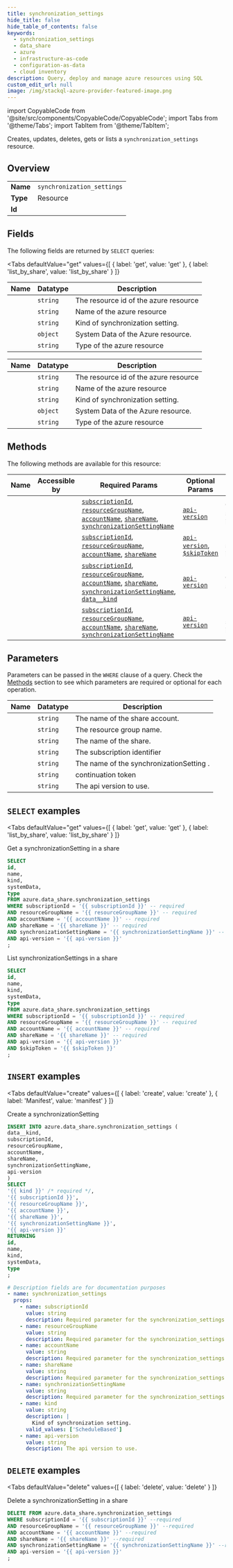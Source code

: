 ```yaml
--- 
title: synchronization_settings
hide_title: false
hide_table_of_contents: false
keywords:
  - synchronization_settings
  - data_share
  - azure
  - infrastructure-as-code
  - configuration-as-data
  - cloud inventory
description: Query, deploy and manage azure resources using SQL
custom_edit_url: null
image: /img/stackql-azure-provider-featured-image.png
---
```


import CopyableCode from '@site/src/components/CopyableCode/CopyableCode';
import Tabs from '@theme/Tabs';
import TabItem from '@theme/TabItem';

Creates, updates, deletes, gets or lists a <code>synchronization_settings</code> resource.

## Overview
<table><tbody>
<tr><td><b>Name</b></td><td><code>synchronization_settings</code></td></tr>
<tr><td><b>Type</b></td><td>Resource</td></tr>
<tr><td><b>Id</b></td><td><CopyableCode code="azure.data_share.synchronization_settings" /></td></tr>
</tbody></table>

## Fields

The following fields are returned by `SELECT` queries:

<Tabs
    defaultValue="get"
    values={[
        { label: 'get', value: 'get' },
        { label: 'list_by_share', value: 'list_by_share' }
    ]}
>
<TabItem value="get">

<table>
<thead>
    <tr>
    <th>Name</th>
    <th>Datatype</th>
    <th>Description</th>
    </tr>
</thead>
<tbody>
<tr>
    <td><CopyableCode code="id" /></td>
    <td><code>string</code></td>
    <td>The resource id of the azure resource</td>
</tr>
<tr>
    <td><CopyableCode code="name" /></td>
    <td><code>string</code></td>
    <td>Name of the azure resource</td>
</tr>
<tr>
    <td><CopyableCode code="kind" /></td>
    <td><code>string</code></td>
    <td>Kind of synchronization setting.</td>
</tr>
<tr>
    <td><CopyableCode code="systemData" /></td>
    <td><code>object</code></td>
    <td>System Data of the Azure resource.</td>
</tr>
<tr>
    <td><CopyableCode code="type" /></td>
    <td><code>string</code></td>
    <td>Type of the azure resource</td>
</tr>
</tbody>
</table>
</TabItem>
<TabItem value="list_by_share">

<table>
<thead>
    <tr>
    <th>Name</th>
    <th>Datatype</th>
    <th>Description</th>
    </tr>
</thead>
<tbody>
<tr>
    <td><CopyableCode code="id" /></td>
    <td><code>string</code></td>
    <td>The resource id of the azure resource</td>
</tr>
<tr>
    <td><CopyableCode code="name" /></td>
    <td><code>string</code></td>
    <td>Name of the azure resource</td>
</tr>
<tr>
    <td><CopyableCode code="kind" /></td>
    <td><code>string</code></td>
    <td>Kind of synchronization setting.</td>
</tr>
<tr>
    <td><CopyableCode code="systemData" /></td>
    <td><code>object</code></td>
    <td>System Data of the Azure resource.</td>
</tr>
<tr>
    <td><CopyableCode code="type" /></td>
    <td><code>string</code></td>
    <td>Type of the azure resource</td>
</tr>
</tbody>
</table>
</TabItem>
</Tabs>

## Methods

The following methods are available for this resource:

<table>
<thead>
    <tr>
    <th>Name</th>
    <th>Accessible by</th>
    <th>Required Params</th>
    <th>Optional Params</th>
    <th>Description</th>
    </tr>
</thead>
<tbody>
<tr>
    <td><a href="#get"><CopyableCode code="get" /></a></td>
    <td><CopyableCode code="select" /></td>
    <td><a href="#parameter-subscriptionId"><code>subscriptionId</code></a>, <a href="#parameter-resourceGroupName"><code>resourceGroupName</code></a>, <a href="#parameter-accountName"><code>accountName</code></a>, <a href="#parameter-shareName"><code>shareName</code></a>, <a href="#parameter-synchronizationSettingName"><code>synchronizationSettingName</code></a></td>
    <td><a href="#parameter-api-version"><code>api-version</code></a></td>
    <td>Get a synchronizationSetting in a share</td>
</tr>
<tr>
    <td><a href="#list_by_share"><CopyableCode code="list_by_share" /></a></td>
    <td><CopyableCode code="select" /></td>
    <td><a href="#parameter-subscriptionId"><code>subscriptionId</code></a>, <a href="#parameter-resourceGroupName"><code>resourceGroupName</code></a>, <a href="#parameter-accountName"><code>accountName</code></a>, <a href="#parameter-shareName"><code>shareName</code></a></td>
    <td><a href="#parameter-api-version"><code>api-version</code></a>, <a href="#parameter-$skipToken"><code>$skipToken</code></a></td>
    <td>List synchronizationSettings in a share</td>
</tr>
<tr>
    <td><a href="#create"><CopyableCode code="create" /></a></td>
    <td><CopyableCode code="insert" /></td>
    <td><a href="#parameter-subscriptionId"><code>subscriptionId</code></a>, <a href="#parameter-resourceGroupName"><code>resourceGroupName</code></a>, <a href="#parameter-accountName"><code>accountName</code></a>, <a href="#parameter-shareName"><code>shareName</code></a>, <a href="#parameter-synchronizationSettingName"><code>synchronizationSettingName</code></a>, <a href="#parameter-data__kind"><code>data__kind</code></a></td>
    <td><a href="#parameter-api-version"><code>api-version</code></a></td>
    <td>Create a synchronizationSetting</td>
</tr>
<tr>
    <td><a href="#delete"><CopyableCode code="delete" /></a></td>
    <td><CopyableCode code="delete" /></td>
    <td><a href="#parameter-subscriptionId"><code>subscriptionId</code></a>, <a href="#parameter-resourceGroupName"><code>resourceGroupName</code></a>, <a href="#parameter-accountName"><code>accountName</code></a>, <a href="#parameter-shareName"><code>shareName</code></a>, <a href="#parameter-synchronizationSettingName"><code>synchronizationSettingName</code></a></td>
    <td><a href="#parameter-api-version"><code>api-version</code></a></td>
    <td>Delete a synchronizationSetting in a share</td>
</tr>
</tbody>
</table>

## Parameters

Parameters can be passed in the `WHERE` clause of a query. Check the [Methods](#methods) section to see which parameters are required or optional for each operation.

<table>
<thead>
    <tr>
    <th>Name</th>
    <th>Datatype</th>
    <th>Description</th>
    </tr>
</thead>
<tbody>
<tr id="parameter-accountName">
    <td><CopyableCode code="accountName" /></td>
    <td><code>string</code></td>
    <td>The name of the share account.</td>
</tr>
<tr id="parameter-resourceGroupName">
    <td><CopyableCode code="resourceGroupName" /></td>
    <td><code>string</code></td>
    <td>The resource group name.</td>
</tr>
<tr id="parameter-shareName">
    <td><CopyableCode code="shareName" /></td>
    <td><code>string</code></td>
    <td>The name of the share.</td>
</tr>
<tr id="parameter-subscriptionId">
    <td><CopyableCode code="subscriptionId" /></td>
    <td><code>string</code></td>
    <td>The subscription identifier</td>
</tr>
<tr id="parameter-synchronizationSettingName">
    <td><CopyableCode code="synchronizationSettingName" /></td>
    <td><code>string</code></td>
    <td>The name of the synchronizationSetting .</td>
</tr>
<tr id="parameter-$skipToken">
    <td><CopyableCode code="$skipToken" /></td>
    <td><code>string</code></td>
    <td>continuation token</td>
</tr>
<tr id="parameter-api-version">
    <td><CopyableCode code="api-version" /></td>
    <td><code>string</code></td>
    <td>The api version to use.</td>
</tr>
</tbody>
</table>

## `SELECT` examples

<Tabs
    defaultValue="get"
    values={[
        { label: 'get', value: 'get' },
        { label: 'list_by_share', value: 'list_by_share' }
    ]}
>
<TabItem value="get">

Get a synchronizationSetting in a share

```sql
SELECT
id,
name,
kind,
systemData,
type
FROM azure.data_share.synchronization_settings
WHERE subscriptionId = '{{ subscriptionId }}' -- required
AND resourceGroupName = '{{ resourceGroupName }}' -- required
AND accountName = '{{ accountName }}' -- required
AND shareName = '{{ shareName }}' -- required
AND synchronizationSettingName = '{{ synchronizationSettingName }}' -- required
AND api-version = '{{ api-version }}'
;
```
</TabItem>
<TabItem value="list_by_share">

List synchronizationSettings in a share

```sql
SELECT
id,
name,
kind,
systemData,
type
FROM azure.data_share.synchronization_settings
WHERE subscriptionId = '{{ subscriptionId }}' -- required
AND resourceGroupName = '{{ resourceGroupName }}' -- required
AND accountName = '{{ accountName }}' -- required
AND shareName = '{{ shareName }}' -- required
AND api-version = '{{ api-version }}'
AND $skipToken = '{{ $skipToken }}'
;
```
</TabItem>
</Tabs>


## `INSERT` examples

<Tabs
    defaultValue="create"
    values={[
        { label: 'create', value: 'create' },
        { label: 'Manifest', value: 'manifest' }
    ]}
>
<TabItem value="create">

Create a synchronizationSetting

```sql
INSERT INTO azure.data_share.synchronization_settings (
data__kind,
subscriptionId,
resourceGroupName,
accountName,
shareName,
synchronizationSettingName,
api-version
)
SELECT 
'{{ kind }}' /* required */,
'{{ subscriptionId }}',
'{{ resourceGroupName }}',
'{{ accountName }}',
'{{ shareName }}',
'{{ synchronizationSettingName }}',
'{{ api-version }}'
RETURNING
id,
name,
kind,
systemData,
type
;
```
</TabItem>
<TabItem value="manifest">

```yaml
# Description fields are for documentation purposes
- name: synchronization_settings
  props:
    - name: subscriptionId
      value: string
      description: Required parameter for the synchronization_settings resource.
    - name: resourceGroupName
      value: string
      description: Required parameter for the synchronization_settings resource.
    - name: accountName
      value: string
      description: Required parameter for the synchronization_settings resource.
    - name: shareName
      value: string
      description: Required parameter for the synchronization_settings resource.
    - name: synchronizationSettingName
      value: string
      description: Required parameter for the synchronization_settings resource.
    - name: kind
      value: string
      description: |
        Kind of synchronization setting.
      valid_values: ['ScheduleBased']
    - name: api-version
      value: string
      description: The api version to use.
```
</TabItem>
</Tabs>


## `DELETE` examples

<Tabs
    defaultValue="delete"
    values={[
        { label: 'delete', value: 'delete' }
    ]}
>
<TabItem value="delete">

Delete a synchronizationSetting in a share

```sql
DELETE FROM azure.data_share.synchronization_settings
WHERE subscriptionId = '{{ subscriptionId }}' --required
AND resourceGroupName = '{{ resourceGroupName }}' --required
AND accountName = '{{ accountName }}' --required
AND shareName = '{{ shareName }}' --required
AND synchronizationSettingName = '{{ synchronizationSettingName }}' --required
AND api-version = '{{ api-version }}'
;
```
</TabItem>
</Tabs>

